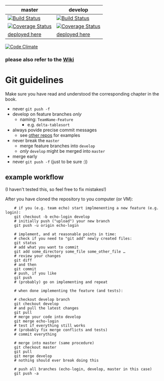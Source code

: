 | master | develop |
| ------ | ------- |
| [![Build Status](https://travis-ci.org/sdm15stream2/serler.svg?branch=master)](https://travis-ci.org/sdm15stream2/serler?branch=master)                                    | [![Build Status](https://travis-ci.org/sdm15stream2/serler.svg?branch=develop)](https://travis-ci.org/sdm15stream2/serler?branch=develop) |
| [![Coverage Status](https://coveralls.io/repos/sdm15stream2/serler/badge.svg?branch=master&service=github)](https://coveralls.io/github/sdm15stream2/serler?branch=master) | [![Coverage Status](https://coveralls.io/repos/sdm15stream2/serler/badge.svg?branch=develop&service=github)](https://coveralls.io/github/sdm15stream2/serler?branch=develop) |
| [deployed here](https://sdm15serler-stream2.herokuapp.com/) | [deployed here](https://sdm15serler-stream2-dev.herokuapp.com/)  |

[![Code Climate](https://codeclimate.com/github/sdm15stream2/serler/badges/gpa.svg)](https://codeclimate.com/github/sdm15stream2/serler)

### please also refer to the [Wiki](https://github.com/sdm15stream2/serler/wiki)

# Git guidelines

Make sure you have read and understood the corresponding chapter in the book.

* never `git push -f`
* develop on feature branches *only*
  * naming: `TeamName-Feature`
    * e.g. `delta-tablesort`
* always povide precise commit messages
  * see [other repos](https://github.com/ansible/ansible/commits/devel) for examples
* never break the `master`
  * merge feature branches into `develop`
  * *only* `develop` might be merged into `master`
* merge early
* never `git push -f` (just to be sure :))

## example workflow

(I haven't tested this, so feel free to fix mistakes!)

After you have cloned the repository to you computer (or VM):

```shell
    # if you (e.g. team echo) start implmenenting a new feature (e.g. login):
    git checkout -b echo-login develop
    # initially push ("upload") your new branch
    git push -u origin echo-login

    # implement, and at reasonable points in time:
    # check if you need to "git add" newly created files:
    git status
    # add what you want to commit
    git add some_directory some_file some_other_file …
    # review your changes
    git diff
    # and then
    git commit
    # push, if you like
    git push
    # (probably) go on implementing and repeat

    # when done implementing the feature (and tests):

    # checkout develop branch
    git checkout develop
    # and pull the latest changes
    git pull
    # merge your code into develop
    git merge echo-login
    # test if everything still works
    # (probably fix merge conflicts and tests)
    # commit everything

    # merge into master (same procedure)
    git checkout master
    git pull
    git merge develop
    # nothing should ever break doing this

    # push all branches (echo-login, develop, master in this case)
    git push -a
